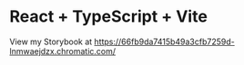 # React + TypeScript + Vite

View my Storybook at https://66fb9da7415b49a3cfb7259d-lnmwaejdzx.chromatic.com/
